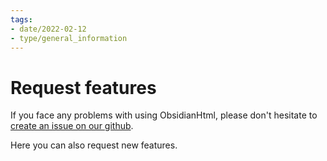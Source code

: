 ```yaml
---
tags:
- date/2022-02-12
- type/general_information
---
```

   
#  Request features   
If you face any problems with using ObsidianHtml, please don't hesitate to [create an issue on our github](https://github.com/obsidian-html/obsidian-html/issues).    
   
Here you can also request new features.